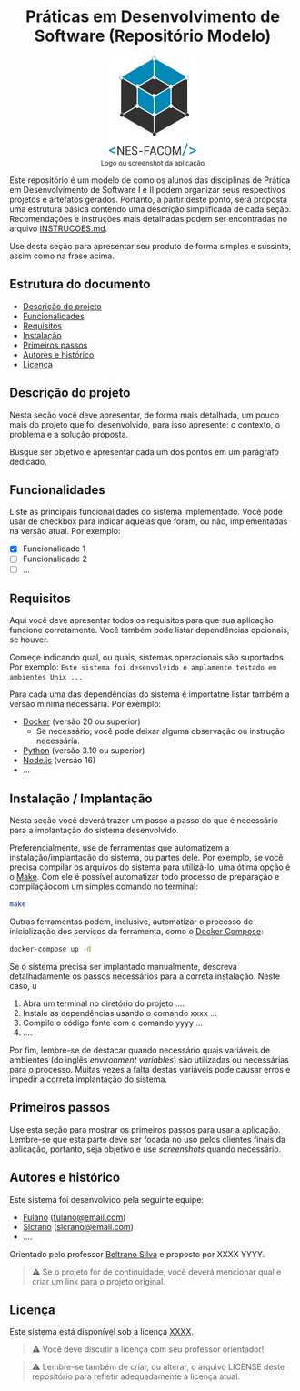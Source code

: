 # <center>Práticas em Desenvolvimento de Software (Repositório Modelo)</center>

<p align="center">
  <img src="Logo1-NES_branco.png" height="175px" />
  <br/>
  <small>Logo ou screenshot da aplicação</small>
</p>

Este repositório é um modelo de como os alunos das disciplinas de Prática em Desenvolvimento de Software I e II podem organizar seus respectivos projetos e artefatos gerados. Portanto, a partir deste ponto, será proposta uma estrutura básica contendo uma descrição simplificada de cada seção. Recomendações e instruções mais detalhadas podem ser encontradas no arquivo [INSTRUCOES.md](INSTRUCOES.md).

Use desta seção para apresentar seu produto de forma simples e sussinta, assim como na frase acima.

## Estrutura do documento

- [Descrição do projeto](#descricao)
- [Funcionalidades](#funcionalidades)
- [Requisitos](#requisitos)
- [Instalação](#instalacao)
- [Primeiros passos](#primeiros-passos)
- [Autores e histórico](#autores-e-historico)
- [Licença](#licenca)

## Descrição do projeto

Nesta seção você deve apresentar, de forma mais detalhada, um pouco mais do projeto que foi desenvolvido, para isso apresente: o contexto, o problema e a solução proposta.

Busque ser objetivo e apresentar cada um dos pontos em um parágrafo dedicado.

## Funcionalidades

Liste as principais funcionalidades do sistema implementado. Você pode usar de checkbox para indicar aquelas que foram, ou não, implementadas na versão atual. Por exemplo:

- [x] Funcionalidade 1
- [ ] Funcionalidade 2
- [ ] ...

## Requisitos

Aqui você deve apresentar todos os requisitos para que sua aplicação funcione corretamente. Você também pode listar dependências opcionais, se houver.

Começe indicando qual, ou quais, sistemas operacionais são suportados. Por exemplo: `Este sistema foi desenvolvido e amplamente testado em ambientes Unix ...`

Para cada uma das dependências do sistema é importatne listar também a versão mínima necessária. Por exemplo:

- [Docker](https://www.docker.com/) (versão 20 ou superior)
  - Se necessário, você pode deixar alguma observação ou instrução necessária.
- [Python](https://www.python.org/) (versão 3.10 ou superior)
- [Node.js](https://nodejs.org/) (versão 16)
- ...

## Instalação / Implantação

Nesta seção você deverá trazer um passo a passo do que é necessário para a implantação do sistema desenvolvido.

Preferencialmente, use de ferramentas que automatizem a instalação/implantação do sistema, ou partes dele. Por exemplo, se você precisa compilar os arquivos do sistema para utilizá-lo, uma ótima opção é o [Make](https://www.gnu.org/software/make/). Com ele é possível automatizar todo processo de preparação e compilaçãocom um simples comando no terminal:

```sh
make
```

Outras ferramentas podem, inclusive, automatizar o processo de inicialização dos serviços da ferramenta, como o [Docker Compose](https://docs.docker.com/compose/):

```sh
docker-compose up -d
```

Se o sistema precisa ser implantado manualmente, descreva detalhadamente os passos necessários para a correta instalação. Neste caso, u

1. Abra um terminal no diretório do projeto ....
2. Instale as dependências usando o comando xxxx ...
3. Compile o código fonte com o comando yyyy ...
4. ....

Por fim, lembre-se de destacar quando necessário quais variáveis de ambientes (do inglês _environment variables_) são utilizadas ou necessárias para o processo. Muitas vezes a falta destas variáveis pode causar erros e impedir a correta implantação do sistema.

## Primeiros passos

Use esta seção para mostrar os primeiros passos para usar a aplicação. Lembre-se que esta parte deve ser focada no uso pelos clientes finais da aplicação, portanto, seja objetivo e use _screenshots_ quando necessário.

## Autores e histórico

Este sistema foi desenvolvido pela seguinte equipe:

- [Fulano](https://github.com/fulano) (fulano@email.com)
- [Sicrano](https://github.com/sicrano) (sicrano@email.com)
- ....

Orientado pelo professor [Beltrano Silva](https://github.com/beltrano-silva) e proposto por XXXX YYYY.

> :warning: Se o projeto for de continuidade, vocẽ deverá mencionar qual e criar um link para o projeto original.

## Licença

Este sistema está disponível sob a licença [XXXX](https://opensource.org/licenses/).

> :warning: Você deve discutir a licença com seu professor orientador!

> :warning: Lembre-se também de criar, ou alterar, o arquivo LICENSE deste repositório para refletir adequadamente a licença atual.
